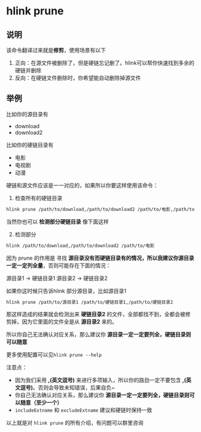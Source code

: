 
# hlink prune

## 说明
该命令翻译过来就是**修剪**，使用场景有以下
1. 正向：在源文件被删除了，但是硬链忘记删了。hlink可以帮你快速找到多余的硬链并删除
2. 反向：在硬链文件删除时，你希望能自动删除掉源文件


## 举例

比如你的源目录有
- download
- download2

比如你的硬链目录有
- 电影
- 电视剧
- 动漫

硬链和源文件应该是一一对应的，如果所以你要这样使用该命令：

1. 检查所有的硬链目录
```bash
hlink prune /path/to/download,/path/to/download2 /path/to/电影,/path/to/电视剧,/path/to/动漫
```

当然你也可以 **检测部分硬链目录** 像下面这样

2. 检测部分

```bash
hlink /path/to/download,/path/to/download2 /path/to/电影
```

因为 prune 的作用是 寻找 **源目录没有而硬链目录有的情况，所以我建议你源目录一定一定列全量**，否则可能存在下面的情况：

源目录1 -> 硬链目录1
源目录2 -> 硬链目录2

如果你这时候只告诉hlink 部分源目录，比如源目录1
```bash
hlink prune /path/to/源目录1 /path/to/硬链目录1,/path/to/硬链目录2
```

那这样造成的结果就会检测出来 **硬链目录2** 的文件，全部都找不到，全都会被修剪掉，因为它里面的文件全是从 **源目录2** 来的。

所以你自己无法确认对应关系，那么建议你 **源目录一定一定要列全，硬链目录则可以随意**

更多使用配置可以见`hlink prune --help`

注意点：
- 因为我们采用 **,(英文逗号)** 来进行多项输入，所以你的路劲一定不要包含 **,(英文逗号)**。否则会导致未知错误，后果自负~
- 你自己无法确认对应关系，那么建议你 **源目录一定一定要列全，硬链目录则可以随意（至少一个）**
- `includeExtname` 和 `excludeExtname` 建议和硬链时保持一致

以上就是对 `hlink prune` 的所有介绍，有问题可以群里咨询

